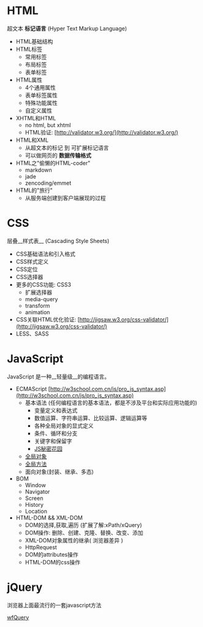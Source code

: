 HTML
====
超文本 __标记语言__ (Hyper Text Markup Language)

* HTML基础结构
* HTML标签
    * 常用标签
    * 布局标签
    * 表单标签
* HTML属性
    * 4个通用属性
    * 表单标签属性
    * 特殊功能属性
    * 自定义属性
* XHTML和HTML
    * no html, but xhtml
    * HTML验证: [http://validator.w3.org/](http://validator.w3.org/)
* HTML和XML
    * 从超文本的标记 到 可扩展标记语言
    * 可以做网页的 __数据传输格式__
* HTML之"偷懒的HTML-coder"
    * markdown
    * jade
    * zencoding/emmet
* HTML的"旅行"
    * 从服务端创建到客户端展现的过程


CSS
===
层叠__样式表__ (Cascading Style Sheets) 

* CSS基础语法和引入格式
* CSS样式定义
* CSS定位
* CSS选择器
* 更多的CSS功能: CSS3
    * 扩展选择器
    * media-query
    * transform
    * animation
* CSS关联HTML优化验证: [http://jigsaw.w3.org/css-validator/](http://jigsaw.w3.org/css-validator/)
* LESS、SASS


JavaScript
==========
JavaScript 是一种__轻量级__的编程语言。

* ECMAScript    [http://w3school.com.cn/js/pro_js_syntax.asp](http://w3school.com.cn/js/pro_js_syntax.asp)
    * 基本语法 (任何编程语言的基本语法，都是不涉及平台和实际应用功能的)
        * 变量定义和表达式
        * 数值运算、字符串运算、比较运算、逻辑运算等
        * 各种全局对象的显式定义
        * 条件、循环和分支
        * 关键字和保留字
        * [JS秘密花园](http://bonsaiden.github.io/JavaScript-Garden/zh/)
    * [全局对象](http://w3school.com.cn/jsref/index.asp)
    * [全局方法](http://w3school.com.cn/jsref/jsref_obj_global.asp)
    * 面向对象(封装、继承、多态)
* BOM
    * Window
    * Navigator
    * Screen
    * History
    * Location
* HTML-DOM && XML-DOM
    * DOM的选择,获取,遍历 (扩展了解:xPath/xQuery)
    * DOM操作: 删除、创建、克隆、替换、改变、添加
    * XML-DOM对象属性的继承( 浏览器差异 )
    * HttpRequest
    * DOM的attributes操作
    * HTML-DOM的css操作

jQuery
======
浏览器上面最流行的一套javascript方法

[wfQuery](https://github.com/shy2850/wfQuery)
